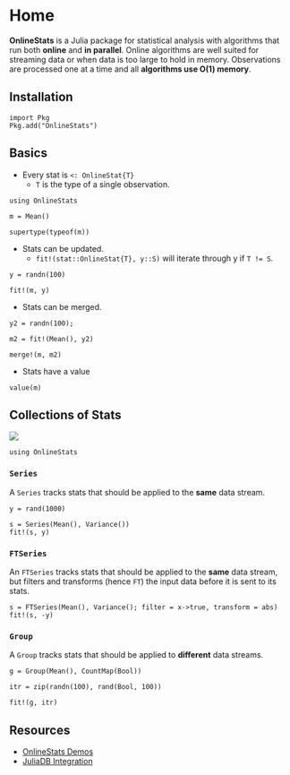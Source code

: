 # Home

**OnlineStats** is a Julia package for statistical analysis with algorithms that run both **online** and **in parallel**.  Online algorithms are well suited for streaming data or when data is too large to hold in memory.  Observations are processed one at a time and all **algorithms use O(1) memory**.

## Installation

```
import Pkg
Pkg.add("OnlineStats")
```

## Basics

- Every stat is `<: OnlineStat{T}`
    -  `T` is the type of a single observation.

```@example index
using OnlineStats

m = Mean()
```

```@example index
supertype(typeof(m))
```

- Stats can be updated.
    - `fit!(stat::OnlineStat{T}, y::S)` will iterate through y if `T != S`.

```@example index
y = randn(100)

fit!(m, y)
```

- Stats can be merged.

```@example index 
y2 = randn(100);

m2 = fit!(Mean(), y2)

merge!(m, m2)
```

- Stats have a value

```@example index
value(m)
```
## Collections of Stats

![](https://user-images.githubusercontent.com/8075494/40438658-3c4e8592-5e7e-11e8-97f1-76a749163de9.png)

```@setup collections 
using OnlineStats
```

### `Series`
A `Series` tracks stats that should be applied to the **same** data stream.

```@example collections
y = rand(1000)

s = Series(Mean(), Variance())
fit!(s, y)
```


### `FTSeries`
An `FTSeries` tracks stats that should be applied to the **same** data stream, but filters and transforms (hence `FT`) the input data before it is sent to its stats. 

```@example collections 
s = FTSeries(Mean(), Variance(); filter = x->true, transform = abs)
fit!(s, -y)
```


### `Group`
A `Group` tracks stats that should be applied to **different** data streams.

```@example collections 
g = Group(Mean(), CountMap(Bool))

itr = zip(randn(100), rand(Bool, 100))

fit!(g, itr)
```

## Resources

- [OnlineStats Demos](https://github.com/joshday/OnlineStatsDemos)
- [JuliaDB Integration](http://juliadb.org/latest/onlinestats/)